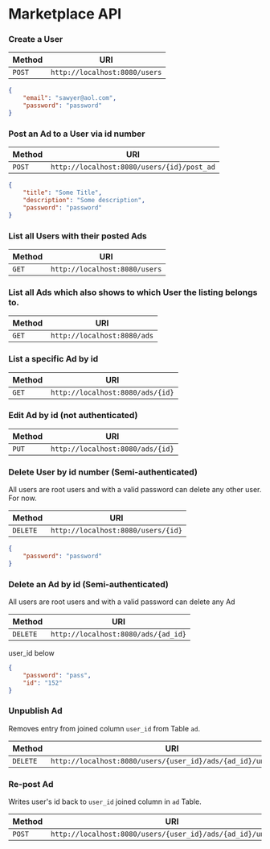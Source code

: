 # Marketplace API



### Create a User

| Method | URI |
|---|---|
|`POST`| `http://localhost:8080/users`|

```JSON
{
    "email": "sawyer@aol.com",
    "password": "password"
}
```


### Post an Ad to a User via id number
| Method | URI |
|---|---|
|`POST` | `http://localhost:8080/users/{id}/post_ad` |
```json
{
    "title": "Some Title",
    "description": "Some description",
    "password": "password"
}
```



### List all Users with their posted Ads

| Method | URI |
|---|---|
| `GET` | `http://localhost:8080/users` |

### List all Ads which also shows to which User the listing belongs to.

| Method | URI |
|---|---|
| `GET` | `http://localhost:8080/ads` |


### List a specific Ad by id

| Method | URI |
|---|---|
| `GET` | `http://localhost:8080/ads/{id}` |



### Edit Ad by id (not authenticated)

| Method | URI |
|---|---|
| `PUT` | `http://localhost:8080/ads/{id}` |





### Delete User by id number (Semi-authenticated)
All users are root users and with a valid password can delete any other user. For now.

| Method | URI |
|---|---|
| `DELETE` | `http://localhost:8080/users/{id}` |

```json
{
    "password": "password"
}
```

### Delete an Ad by id (Semi-authenticated) 
All users are root users and with a valid password can delete any Ad

| Method | URI |
|---|---|
| `DELETE` | `http://localhost:8080/ads/{ad_id}` |

user_id below
```json
{
    "password": "pass",
    "id": "152"
}
```
### Unpublish Ad 
Removes entry from joined column `user_id` from Table `ad`.

| Method | URI |
|---|---|
| `DELETE` | `http://localhost:8080/users/{user_id}/ads/{ad_id}/unpublish` |

### Re-post Ad 
Writes user's id back to `user_id` joined column in `ad` Table.

| Method | URI |
|---|---|
| `POST` | `http://localhost:8080/users/{user_id}/ads/{ad_id}/unpublish` |

